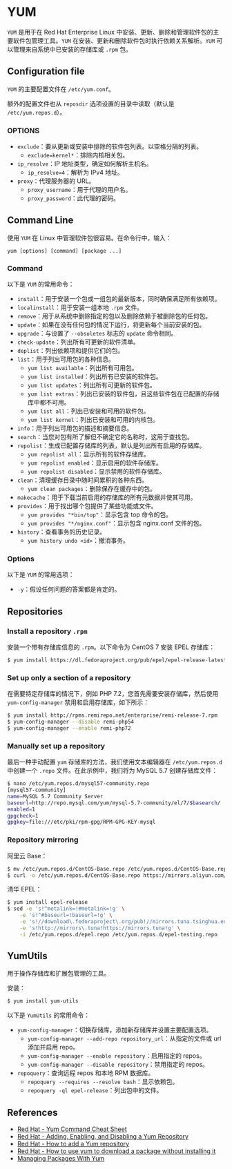 # YUM

`YUM` 是用于在 Red Hat Enterprise Linux 中安装、更新、删除和管理软件包的主要软件包管理工具。`YUM` 在安装、更新和删除软件包时执行依赖关系解析。`YUM` 可以管理来自系统中已安装的存储库或 `.rpm` 包。

## Configuration file

`YUM` 的主要配置文件在 `/etc/yum.conf`。

额外的配置文件也从 `reposdir` 选项设置的目录中读取（默认是 `/etc/yum.repos.d`）。

### OPTIONS

- `exclude`：要从更新或安装中排除的软件包列表。以空格分隔的列表。
  - `exclude=kernel*`：排除内核相关包。
- `ip_resolve`：IP 地址类型，确定如何解析主机名。
  - `ip_resolve=4`：解析为 IPv4 地址。
- `proxy`：代理服务器的 URL。
  - `proxy_username`：用于代理的用户名。
  - `proxy_password`：此代理的密码。

## Command Line

使用 `YUM` 在 Linux 中管理软件包很容易。在命令行中，输入：

`yum [options] [command] [package ...]`

### Command

以下是 `YUM` 的常用命令：

- `install`：用于安装一个包或一组包的最新版本，同时确保满足所有依赖项。
- `localinstall`：用于安装一组本地 `.rpm` 文件。
- `remove`：用于从系统中删除指定的包以及删除依赖于被删除包的任何包。
- `update`：如果在没有任何包的情况下运行，将更新每个当前安装的包。
- `upgrade`：与设置了 `--obsoletes` 标志的 `update` 命令相同。
- `check-update`：列出所有可更新的软件清单。
- `deplist`：列出依赖项和提供它们的包。
- `list`：用于列出可用包的各种信息。
  - `yum list available`：列出所有可用包。
  - `yum list installed`：列出所有已安装的软件包。
  - `yum list updates`：列出所有可更新的软件包。
  - `yum list extras`：列出已安装的软件包，且这些软件包在已配置的存储库中都不可用。
  - `yum list all`：列出已安装和可用的软件包。
  - `yum list kernel`：列出已安装和可用的内核包。
- `info`：用于列出可用包的描述和摘要信息。
- `search`：当您对包有所了解但不确定它的名称时，这用于查找包。
- `repolist`：生成已配置存储库的列表，默认是列出所有启用的存储库。
  - `yum repolist all`：显示所有的软件存储库。
  - `yum repolist enabled`：显示启用的软件存储库。
  - `yum repolist disabled`：显示禁用的软件存储库。
- `clean`：清理缓存目录中随时间累积的各种东西。
  - `yum clean packages`：删除保存在缓存中的包。
- `makecache`：用于下载当前启用的存储库的所有元数据并使其可用。
- `provides`：用于找出哪个包提供了某些功能或文件。
  - `yum provides "*bin/top"`：显示包含 top 命令的包。
  - `yum provides "*/nginx.conf"`：显示包含 nginx.conf 文件的包。
- `history`：查看事务的历史记录。
  - `yum history undo <id>`：撤消事务。

### Options

以下是 `YUM` 的常用选项：

- `-y`：假设任何问题的答案都是肯定的。

## Repositories

### Install a repository `.rpm`

安装一个带有存储库信息的 `.rpm`。以下命令为 CentOS 7 安装 EPEL 存储库：

```sh
$ yum install https://dl.fedoraproject.org/pub/epel/epel-release-latest-7.noarch.rpm
```

### Set up only a section of a repository

在需要特定存储库的情况下，例如 PHP 7.2，您首先需要安装存储库，然后使用 `yum-config-manager` 禁用和启用存储库，如下所示：

```sh
$ yum install http://rpms.remirepo.net/enterprise/remi-release-7.rpm
$ yum-config-manager --disable remi-php54
$ yum-config-manager --enable remi-php72
```

### Manually set up a repository

最后一种手动配置 `yum` 存储库的方法，我们使用文本编辑器在 `/etc/yum.repos.d` 中创建一个 `.repo` 文件。在此示例中，我们将为 MySQL 5.7 创建存储库文件：

```sh
$ nano /etc/yum.repos.d/mysql57-community.repo
[mysql57-community]
name=MySQL 5.7 Community Server
baseurl=http://repo.mysql.com/yum/mysql-5.7-community/el/7/$basearch/
enabled=1
gpgcheck=1
gpgkey=file:///etc/pki/rpm-gpg/RPM-GPG-KEY-mysql
```

### Repository mirroring

阿里云 Base：

```sh
$ mv /etc/yum.repos.d/CentOS-Base.repo /etc/yum.repos.d/CentOS-Base.repo.backup
$ curl -o /etc/yum.repos.d/CentOS-Base.repo https://mirrors.aliyun.com/repo/Centos-7.repo
```

清华 EPEL：

```sh
$ yum install epel-release
$ sed -e 's!^metalink=!#metalink=!g' \
    -e 's!^#baseurl=!baseurl=!g' \
    -e 's!//download\.fedoraproject\.org/pub!//mirrors.tuna.tsinghua.edu.cn!g' \
    -e 's!http://mirrors\.tuna!https://mirrors.tuna!g' \
    -i /etc/yum.repos.d/epel.repo /etc/yum.repos.d/epel-testing.repo
```

## YumUtils

用于操作存储库和扩展包管理的工具。

安装：

```sh
$ yum install yum-utils
```

以下是 `YumUtils` 的常用命令：

- `yum-config-manager`：切换存储库，添加新存储库并设置主要配置选项。
  - `yum-config-manager --add-repo repository_url`：从指定的文件或 url 添加并启用 repo。
  - `yum-config-manager --enable repository`：启用指定的 repos。
  - `yum-config-manager --disable repository`：禁用指定的 repos。
- `repoquery`：查询远程 repos 和本地 RPM 数据库。
  - `repoquery --requires --resolve bash`：显示依赖包。
  - `repoquery -ql epel-release`：列出包中的文件。

## References

- [Red Hat - Yum Command Cheat Sheet](https://access.redhat.com/articles/yum-cheat-sheet)
- [Red Hat - Adding, Enabling, and Disabling a Yum Repository](https://access.redhat.com/documentation/en-us/red_hat_enterprise_linux/6/html/deployment_guide/sec-managing_yum_repositories)
- [Red Hat - How to add a Yum repository](https://www.redhat.com/sysadmin/add-yum-repository)
- [Red Hat - How to use yum to download a package without installing it](https://access.redhat.com/solutions/10154)
- [Managing Packages With Yum](https://prefetch.net/articles/yum.html)


